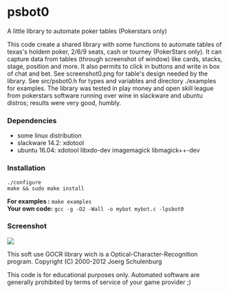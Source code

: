 # psbot0
A little library to automate poker tables (Pokerstars only)

This code create a shared library with some functions to automate tables of 
texas's holdem poker, 2/6/9 seats, cash or tourney (PokerStars only). It can 
capture data from tables (through screenshot of window) like cards, stacks, 
stage, position and more. It also permits to click in buttons and write in box 
of chat and bet. See screenshot0.png for table's design needed by the library. 
See src/psbot0.h for types and variables and directory ./examples for examples. 
The library was tested in play money and open skill league from pokerstars 
software running over wine in slackware and ubuntu distros; results were very 
good, humbly.

### Dependencies 
- some linux distribution						<br/>
- slackware 14.2: xdotool						<br/>
- ubuntu 16.04: xdotool libxdo-dev imagemagick libmagick++-dev		<br/>

### Installation  							
```
./configure
make && sudo make install
```
**For examples :** `make examples`					<br/>
**Your own code:** `gcc -g -O2 -Wall -o mybot mybot.c -lpsbot0`		<br/>

### Screenshot
<img src="https://github.com/diogenesrengo/psbot0/blob/master/screenshot0.png"/>

This soft use GOCR library wich is a Optical-Character-Recognition program. 
Copyright (C) 2000-2012  Joerg Schulenburg

This code is for educational purposes only. Automated software are generally
prohibited by terms of service of your game provider ;)

